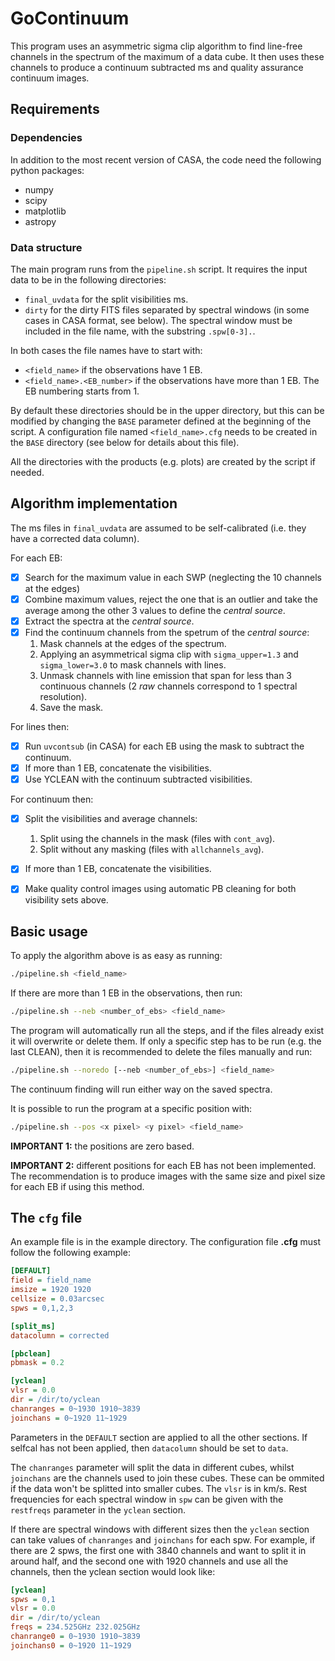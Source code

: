 # GoContinuum

This program uses an asymmetric sigma clip algorithm to find line-free channels
in the spectrum of the maximum of a data cube. It then uses these channels to
produce a continuum subtracted ms and quality assurance continuum images. 

## Requirements

### Dependencies

In addition to the most recent version of CASA, the code need the following 
python packages:
* numpy
* scipy
* matplotlib
* astropy

### Data structure

The main program runs from the `pipeline.sh` script. It requires the input data
to be in the following directories:
* `final_uvdata` for the split visibilities ms.
* `dirty` for the dirty FITS files separated by spectral windows (in some cases 
  in CASA format, see below). The spectral window must be included in the file 
  name, with the substring `.spw[0-3].`.

In both cases the file names have to start with:
* `<field_name>` if the observations have 1 EB.
* `<field_name>.<EB_number>` if the observations have more than 1 EB. The EB
  numbering starts from 1.

By default these directories should be in the upper directory, but this can be
modified by changing the `BASE` parameter defined at the beginning of the
script. A configuration file named `<field_name>.cfg` needs to be created in
the `BASE` directory (see below for details about this file).

All the directories with the products (e.g. plots) are created by the script if
needed.

## Algorithm implementation

The ms files in `final_uvdata` are assumed to be self-calibrated (i.e. they
have a corrected data column).

For each EB:
- [x] Search for the maximum value in each SWP (neglecting the 10 channels at 
the edges)
- [x] Combine maximum values, reject the one that is an outlier and take the 
average among the other 3 values to define the *central source*.
- [x] Extract the spectra at the *central source*.
- [x] Find the continuum channels from the spetrum of the *central source*:
    1. Mask channels at the edges of the spectrum.
    2. Applying an asymmetrical sigma clip with `sigma_upper=1.3` and 
        `sigma_lower=3.0` to mask channels with lines.
    3. Unmask channels with line emission that span for less than 3 continuous 
        channels (2 *raw* channels correspond to 1 spectral resolution).
    4. Save the mask.

For lines then:
- [x] Run `uvcontsub` (in CASA) for each EB using the mask to subtract the 
    continuum.
- [x] If more than 1 EB, concatenate the visibilities.
- [x] Use YCLEAN with the continuum subtracted visibilities.

For continuum then:
- [x] Split the visibilities and average channels:
    1. Split using the channels in the mask (files with `cont_avg`).
    2. Split without any masking (files with `allchannels_avg`).
- [x] If more than 1 EB, concatenate the visibilities.
- [x] Make quality control images using automatic PB cleaning for both
  visibility sets above.


## Basic usage

To apply the algorithm above is as easy as running:
```bash
./pipeline.sh <field_name>
```

If there are more than 1 EB in the observations, then run:
```bash
./pipeline.sh --neb <number_of_ebs> <field_name>
```

The program will automatically run all the steps, and if the files already exist
it will overwrite or delete them. If only a specific step has to be run (e.g.
the last CLEAN), then it is recommended to delete the files manually and run:
```bash
./pipeline.sh --noredo [--neb <number_of_ebs>] <field_name>
```
The continuum finding will run either way on the saved spectra.

It is possible to run the program at a specific position with:
```bash
./pipeline.sh --pos <x pixel> <y pixel> <field_name>
```
**IMPORTANT 1:** the positions are zero based.

**IMPORTANT 2:** different positions for each EB has not been implemented. The
recommendation is to produce images with the same size and pixel size for each
EB if using this method.

## The `cfg` file

An example file is in the example directory. The configuration file 
**<field name>.cfg** must follow the following example:
```INI
[DEFAULT]
field = field_name
imsize = 1920 1920
cellsize = 0.03arcsec
spws = 0,1,2,3

[split_ms]
datacolumn = corrected

[pbclean]
pbmask = 0.2

[yclean]
vlsr = 0.0
dir = /dir/to/yclean
chanranges = 0~1930 1910~3839
joinchans = 0~1920 11~1929
```

Parameters in the `DEFAULT` section are applied to all the other sections.
If selfcal has not been applied, then `datacolumn` should be set to `data`. 

The `chanranges` parameter will split the data in different cubes, whilst 
`joinchans` are the channels used to join these cubes. These can be 
ommited if the data won't be splitted into smaller cubes. The `vlsr` is in
km/s. Rest frequencies for each spectral window in `spw` can be given with
the `restfreqs` parameter in the `yclean` section.

If there are spectral windows with different sizes then the `yclean` section 
can take values of `chanranges` and `joinchans` for each spw. For example, if
there are 2 spws, the first one with 3840 channels and want to split it in around half, 
and the second one with 1920 channels and use all the channels, then the yclean 
section would look like:
```INI
[yclean]
spws = 0,1
vlsr = 0.0
dir = /dir/to/yclean
freqs = 234.525GHz 232.025GHz
chanrange0 = 0~1930 1910~3839
joinchans0 = 0~1920 11~1929
```

